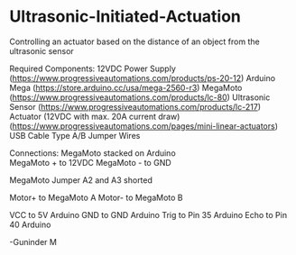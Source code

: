 # Ultrasonic-Initiated-Actuation
Controlling an actuator based on the distance of an object from the ultrasonic sensor

Required Components: 
12VDC Power Supply (https://www.progressiveautomations.com/products/ps-20-12) 
Arduino Mega (https://store.arduino.cc/usa/mega-2560-r3)
MegaMoto (https://www.progressiveautomations.com/products/lc-80)
Ultrasonic Sensor (https://www.progressiveautomations.com/products/lc-217)
Actuator (12VDC with max. 20A current draw) (https://www.progressiveautomations.com/pages/mini-linear-actuators) USB Cable Type A/B Jumper Wires

Connections: 
MegaMoto stacked on Arduino  
MegaMoto + to 12VDC
MegaMoto - to GND

MegaMoto Jumper A2 and A3 shorted

Motor+ to MegaMoto A
Motor- to MegaMoto B 

VCC to 5V Arduino
GND to GND Arduino
Trig to Pin 35 Arduino 
Echo to Pin 40 Arduino


-Guninder M
